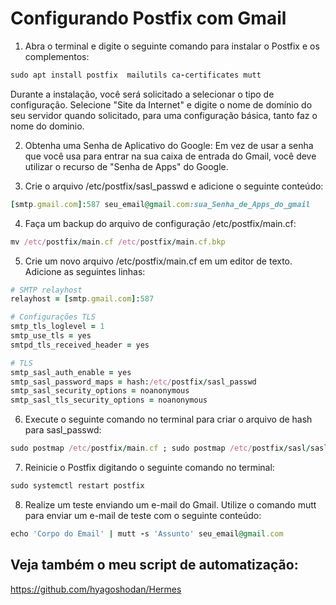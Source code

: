 # Configurando Postfix com Gmail

1. Abra o terminal e digite o seguinte comando para instalar o Postfix e os complementos:
 ```ruby
sudo apt install postfix  mailutils ca-certificates mutt
```

Durante a instalação, você será solicitado a selecionar o tipo de configuração. Selecione "Site da Internet" e digite o nome de domínio do seu servidor quando solicitado, para uma configuração básica, tanto faz o nome do dominio.

2. Obtenha uma Senha de Aplicativo do Google:
Em vez de usar a senha que você usa para entrar na sua caixa de entrada do Gmail, você deve utilizar o recurso de "Senha de Apps" do Google.

3. Crie o arquivo /etc/postfix/sasl_passwd e adicione o seguinte conteúdo:
``` ruby
[smtp.gmail.com]:587 seu_email@gmail.com:sua_Senha_de_Apps_do_gmail
```

4. Faça um backup do arquivo de configuração /etc/postfix/main.cf:
``` ruby
mv /etc/postfix/main.cf /etc/postfix/main.cf.bkp
```

5. Crie um novo arquivo /etc/postfix/main.cf em um editor de texto. Adicione as seguintes linhas:
 ```ruby
# SMTP relayhost
relayhost = [smtp.gmail.com]:587

# Configurações TLS
smtp_tls_loglevel = 1
smtp_use_tls = yes
smtpd_tls_received_header = yes

# TLS
smtp_sasl_auth_enable = yes
smtp_sasl_password_maps = hash:/etc/postfix/sasl_passwd
smtp_sasl_security_options = noanonymous
smtp_sasl_tls_security_options = noanonymous
```  

6. Execute o seguinte comando no terminal para criar o arquivo de hash para sasl_passwd:
``` ruby
sudo postmap /etc/postfix/main.cf ; sudo postmap /etc/postfix/sasl/sasl_passwd 
```

7. Reinicie o Postfix digitando o seguinte comando no terminal:
```ruby
sudo systemctl restart postfix
```
8. Realize um teste enviando um e-mail do Gmail. Utilize o comando mutt para enviar um e-mail de teste com o seguinte conteúdo:
```ruby
echo 'Corpo do Email' | mutt -s 'Assunto' seu_email@gmail.com
```

## Veja também o meu script de automatização:
https://github.com/hyagoshodan/Hermes

